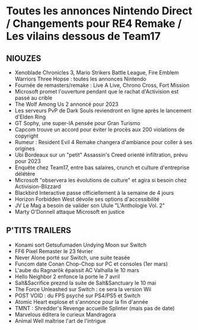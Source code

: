 # Toutes les annonces Nintendo Direct / Changements pour RE4 Remake / Les vilains dessous de Team17

## NIOUZES

- Xenoblade Chronicles 3, Mario Strikers Battle League, Fire Emblem Warriors Three Hopse : toutes les annonces Nintendo
- Fournée de remasters/remake : Live A Live, Chrono Cross, Fort Mission
- Microsoft promet l'ouverture pendant que le rachat d'Activision est passé au crible
- The Wolf Among Us 2 annoncé pour 2023
- Les serveurs PvP de Dark Souls reviendront en ligne après le lancement d'Elden Ring
- GT Sophy, une super-IA pensée pour Gran Turismo
- Capcom trouve un accord pour éviter le procès aux 200 violations de copyright
- Rumeur : Resident Evil 4 Remake changera d'ambiance pour coller à ses origines
- Ubi Bordeaux sur un "petit" Assassin's Creed orienté infiltration, prévu pour 2023
- Enquête chez Team17, entre bas salaires, crunch et culture d'entreprise délétère
- Microsoft "observera les évolutions de culture" et agira si besoin chez Activision-Blizzard
- Blackbird Interactive passe officiellement à la semaine de 4 jours
- Horizon Forbidden West dévoile ses options d'accessibilité
- JV Le Mag a besoin de valider son Ulule "L'Anthologie Vol. 2"
- Marty O'Donnell attaque Microsoft en justice

## P'TITS TRAILERS

- Konami sort Getsufumaden Undying Moon sur Switch
- FF6 Pixel Remaster le 23 février
- Never Alone porté sur Switch, une suite teasée
- Funcom date Conan Chop-Chop sur PC et consoles (1er mars)
- L'aube du Ragnarök épaissit AC Valhalla le 10 mars
- Hello Neighbor 2 enfonce la porte le 7 avril
- Salt&Sacrifice preznd la suite de Salt&Sanctuary le 10 mai
- The Force Unleashed sur Switch : ce sera la version Wii
- POST VOID : du FPS psyché sur PS4/PS5 et Switch
- Atomic Heart explose et s'annonce pour la fin d'année
- TMNT : Shredder's Revenge accueille Splinter (mais pas de date)
- Marvelous éditera le curieux Mandragora
- Animal Well maîtrise l'art de l'intrigue
